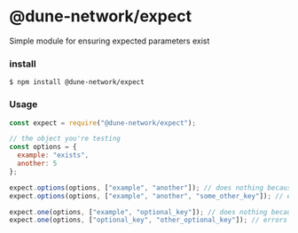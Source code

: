 # @dune-network/expect
Simple module for ensuring expected parameters exist

### install

```
$ npm install @dune-network/expect
```

### Usage

```javascript
const expect = require("@dune-network/expect");

// the object you're testing
const options = {
  example: "exists",
  another: 5
};

expect.options(options, ["example", "another"]); // does nothing because both key values exist
expect.options(options, ["example", "another", "some_other_key"]); // errors because options["some_other_key"] is undefined

expect.one(options, ["example", "optional_key"]); // does nothing because at least one key value exists
expect.one(options, ["optional_key", "other_optional_key"]); // errors because both key values are undefined
```

